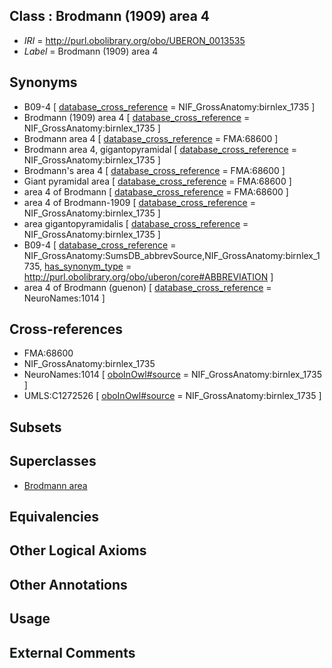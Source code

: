 
## Class : Brodmann (1909) area 4

 * *IRI* = http://purl.obolibrary.org/obo/UBERON_0013535
 * *Label* = Brodmann (1909) area 4

## Synonyms

 * B09-4 [ [database_cross_reference](../../ef/oboInOwl#hasDbXref.md) = NIF_GrossAnatomy:birnlex_1735 ]
 * Brodmann (1909) area 4 [ [database_cross_reference](../../ef/oboInOwl#hasDbXref.md) = NIF_GrossAnatomy:birnlex_1735 ]
 * Brodmann area 4 [ [database_cross_reference](../../ef/oboInOwl#hasDbXref.md) = FMA:68600 ]
 * Brodmann area 4, gigantopyramidal [ [database_cross_reference](../../ef/oboInOwl#hasDbXref.md) = NIF_GrossAnatomy:birnlex_1735 ]
 * Brodmann's area 4 [ [database_cross_reference](../../ef/oboInOwl#hasDbXref.md) = FMA:68600 ]
 * Giant pyramidal area [ [database_cross_reference](../../ef/oboInOwl#hasDbXref.md) = FMA:68600 ]
 * area 4 of Brodmann [ [database_cross_reference](../../ef/oboInOwl#hasDbXref.md) = FMA:68600 ]
 * area 4 of Brodmann-1909 [ [database_cross_reference](../../ef/oboInOwl#hasDbXref.md) = NIF_GrossAnatomy:birnlex_1735 ]
 * area gigantopyramidalis [ [database_cross_reference](../../ef/oboInOwl#hasDbXref.md) = NIF_GrossAnatomy:birnlex_1735 ]
 * B09-4 [ [database_cross_reference](../../ef/oboInOwl#hasDbXref.md) = NIF_GrossAnatomy:SumsDB_abbrevSource,NIF_GrossAnatomy:birnlex_1735, [has_synonym_type](../../pe/oboInOwl#hasSynonymType.md) = http://purl.obolibrary.org/obo/uberon/core#ABBREVIATION ]
 * area 4 of Brodmann (guenon) [ [database_cross_reference](../../ef/oboInOwl#hasDbXref.md) = NeuroNames:1014 ]

## Cross-references

 * FMA:68600
 * NIF_GrossAnatomy:birnlex_1735
 * NeuroNames:1014 [ [oboInOwl#source](../../ce/oboInOwl#source.md) = NIF_GrossAnatomy:birnlex_1735 ]
 * UMLS:C1272526 [ [oboInOwl#source](../../ce/oboInOwl#source.md) = NIF_GrossAnatomy:birnlex_1735 ]

## Subsets


## Superclasses

 * [Brodmann area](../../UBERON/29/UBERON_0013529.md)

## Equivalencies


## Other Logical Axioms


## Other Annotations


## Usage


## External Comments

